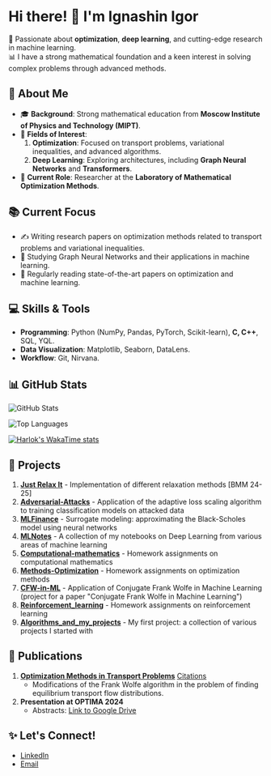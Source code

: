# Hi there! 👋 I'm Ignashin Igor

🚀 Passionate about **optimization**, **deep learning**, and cutting-edge research in machine learning.  
📊 I have a strong mathematical foundation and a keen interest in solving complex problems through advanced methods.

## 🧠 About Me
- 🎓 **Background**: Strong mathematical education from **Moscow Institute of Physics and Technology (MIPT)**.  
- 🔬 **Fields of Interest**:  
  1. **Optimization**: Focused on transport problems, variational inequalities, and advanced algorithms.  
  2. **Deep Learning**: Exploring architectures, including **Graph Neural Networks** and **Transformers**.  
- 🧪 **Current Role**: Researcher at the **Laboratory of Mathematical Optimization Methods**.  

## 📚 Current Focus
- ✍️ Writing research papers on optimization methods related to transport problems and variational inequalities.  
- 🧠 Studying Graph Neural Networks and their applications in machine learning.  
- 📖 Regularly reading state-of-the-art papers on optimization and machine learning.  

## 💻 Skills & Tools
- **Programming**: Python (NumPy, Pandas, PyTorch, Scikit-learn), **C, C++**, SQL, YQL.  
- **Data Visualization**: Matplotlib, Seaborn, DataLens.  
- **Workflow**: Git, Nirvana.

## 📊 GitHub Stats
![GitHub Stats](https://github-readme-stats.vercel.app/api?username=ThunderstormXX&show_icons=true&theme=radical)

![Top Languages](https://github-readme-stats.vercel.app/api/top-langs/?username=ThunderstormXX&layout=compact&theme=radical)

[![Harlok's WakaTime stats](https://github-readme-stats.vercel.app/api/wakatime?username=ThunderstormXX)](https://github.com/anuraghazra/github-readme-stats)

## 🚀 Projects
1) [**Just Relax It**](https://github.com/intsystems/relaxit) - Implementation of different relaxation methods [BMM 24-25]  
2) [**Adversarial-Attacks**](https://github.com/ThunderstormXX/Adversarial-Attacks) - Application of the adaptive loss scaling algorithm to training classification models on attacked data  
3) [**MLFinance**](https://github.com/ThunderstormXX/MLFinance) - Surrogate modeling: approximating the Black-Scholes model using neural networks  
4) [**MLNotes**](https://github.com/ThunderstormXX/MLNotes) - A collection of my notebooks on Deep Learning from various areas of machine learning  
5) [**Computational-mathematics**](https://github.com/ThunderstormXX/Computational-mathematics) - Homework assignments on computational mathematics  
6) [**Methods-Optimization**](https://github.com/ThunderstormXX/Methods-Optimization) - Homework assignments on optimization methods  
7) [**CFW-in-ML**](https://github.com/ThunderstormXX/CFW-in-ML) - Application of Conjugate Frank Wolfe in Machine Learning (project for a paper "Conjugate Frank Wolfe in Machine Learning")  
8) [**Reinforcement_learning**](https://github.com/ThunderstormXX/Reinforcement_learning) - Homework assignments on reinforcement learning  
9) [**Algorithms_and_my_projects**](https://github.com/ThunderstormXX/Algorithms_and_my_projects) - My first project: a collection of various projects I started with

## 📝 Publications
1) **[Optimization Methods in Transport Problems](http://crm.ics.org.ru/journal/article/3433/)** [Citations](https://scholar.google.com/scholar?cites=13873853639566052949&as_sdt=2005&sciodt=0,5&hl=ru)  
   - Modifications of the Frank Wolfe algorithm in the problem of finding equilibrium transport flow distributions.  
2) **Presentation at OPTIMA 2024**  
   - Abstracts: [Link to Google Drive](https://drive.google.com/file/d/1g6Kq9W2ls1aLnyMZi1DQowSrhpUVjy_K/view)


## ✨ Let's Connect!
- [LinkedIn](https://linkedin.com/in/your_profile)  
- [Email](mailto:your_email@example.com)  
